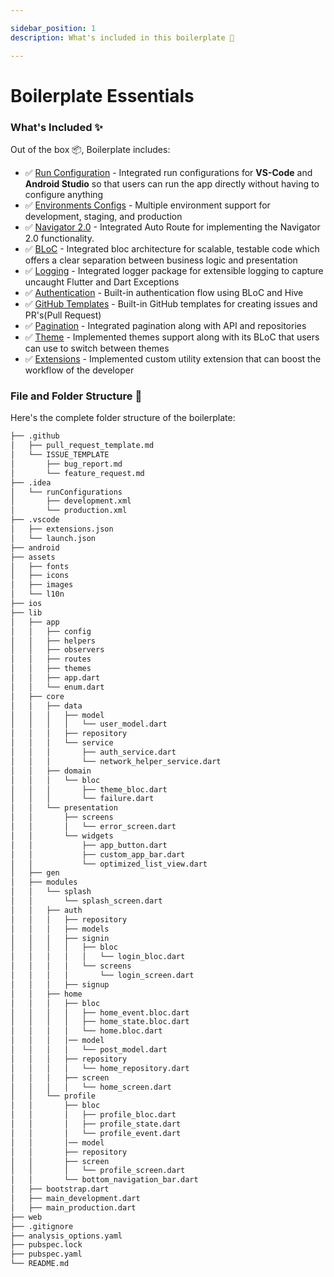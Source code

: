 ```yaml
---

sidebar_position: 1
description: What's included in this boilerplate 🌟

---
```


# Boilerplate Essentials


### What's Included ✨

Out of the box 📦, Boilerplate includes:

- ✅ [Run Configuration](run) - Integrated run configurations for **VS-Code** and **Android Studio** so that users can run the app directly without having to configure anything
- ✅ [Environments Configs](https://pub.dev/packages/envied) - Multiple environment support for development, staging, and production
- ✅ [Navigator 2.0](https://pub.dev/packages/auto_route) - Integrated Auto Route for implementing the 
Navigator 2.0 functionality.
- ✅ [BLoC](https://pub.dev/packages/flutter_bloc) - Integrated bloc architecture for scalable, testable code which offers a clear separation between business logic and presentation
- ✅ [Logging](https://pub.dev/packages/logger) - Integrated logger package for extensible logging to capture uncaught Flutter and Dart Exceptions
- ✅ [Authentication](https://pub.dev/packages/hive) - Built-in authentication flow using BLoC and Hive
- ✅ [GitHub Templates](github.com) - Built-in GitHub templates for creating issues and PR's(Pull Request)
- ✅ [Pagination](pagination) - Integrated pagination along with API and repositories
- ✅ [Theme](pagination) - Implemented themes support along with its BLoC that users can use to switch between themes
- ✅ [Extensions](extension) - Implemented custom utility extension that can boost the workflow of the developer


### File and Folder Structure 📁

Here's the complete folder structure of the boilerplate:

```sh
├── .github
│   ├── pull_request_template.md
│   └── ISSUE_TEMPLATE
│       ├── bug_report.md
│       └── feature_request.md
├── .idea
│   └── runConfigurations
│       ├── development.xml
│       └── production.xml
├── .vscode
│   ├── extensions.json
│   └── launch.json
├── android
├── assets
│   ├── fonts
│   ├── icons
│   ├── images
│   └── l10n
├── ios
├── lib
│   ├── app
│   │   ├── config
│   │   ├── helpers
│   │   ├── observers
│   │   ├── routes
│   │   ├── themes
│   │   ├── app.dart
│   │   └── enum.dart
│   ├── core
│   │   ├── data
│   │   │   ├── model
│   │   │   │   └── user_model.dart
│   │   │   ├── repository
│   │   │   └── service
│   │   │       ├── auth_service.dart
│   │   │       └── network_helper_service.dart
│   │   ├── domain
│   │   │   └── bloc
│   │   │       ├── theme_bloc.dart
│   │   │       └── failure.dart
│   │   └── presentation
│   │       ├── screens
│   │       │   └── error_screen.dart
│   │       └── widgets
│   │           ├── app_button.dart
│   │           ├── custom_app_bar.dart
│   │           └── optimized_list_view.dart
│   ├── gen
│   ├── modules
│   │   └── splash
│   │       └── splash_screen.dart
│   │   ├── auth
│   │   │   ├── repository
│   │   │   ├── models
│   │   │   ├── signin
│   │   │   │   ├── bloc
│   │   │   │   │   └── login_bloc.dart
│   │   │   │   └── screens
│   │   │   │       └── login_screen.dart
│   │   │   ├── signup
│   │   ├── home
│   │   │   ├── bloc
│   │   │   │   ├── home_event.bloc.dart
│   │   │   │   ├── home_state.bloc.dart
│   │   │   │   └── home.bloc.dart
│   │   │   │── model
│   │   │   │   └── post_model.dart
│   │   │   ├── repository
│   │   │   │   └── home_repository.dart
│   │   │   ├── screen
│   │   │   │   └── home_screen.dart
│   │   └── profile
│   │       ├── bloc
│   │       │   ├── profile_bloc.dart
│   │       │   ├── profile_state.dart
│   │       │   └── profile_event.dart
│   │       │── model
│   │       ├── repository
│   │       ├── screen
│   │       │   └── profile_screen.dart
│   │       └── bottom_navigation_bar.dart
│   ├── bootstrap.dart
│   ├── main_development.dart
│   ├── main_production.dart
├── web
├── .gitignore
├── analysis_options.yaml
├── pubspec.lock
├── pubspec.yaml
└── README.md
```
